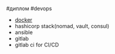 #диплом #devops


- [docker](meetup.md)
- hashicorp stack(nomad, vault, consul)
- ansible
- gitlab
- gitlab ci for CI/CD

